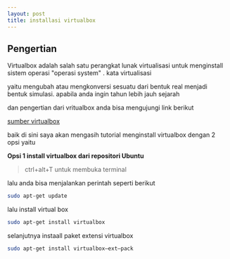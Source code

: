 ```yaml
---
layout: post
title: installasi virtualbox
---
```


## Pengertian

Virtualbox adalah salah satu perangkat lunak virtualisasi untuk menginstall sistem operasi "operasi system" . kata virtualisasi

yaitu mengubah atau mengkonversi sesuatu dari bentuk real menjadi bentuk simulasi. apabila anda ingin tahun lebih jauh sejarah 

dan pengertian dari vritualbox anda bisa mengujungi link berikut

[sumber virtualbox](https://barki.uma.ac.id/2022/01/04/pengertian-sejarah-fungsi-dan-manfaat-virtualbox/)

baik di sini saya akan mengasih tutorial menginstall virtualbox dengan 2 opsi yaitu

**Opsi 1 install virtualbox dari repositori Ubuntu**

> ctrl+alt+T untuk membuka terminal

lalu anda bisa menjalankan perintah seperti berikut

```bash
sudo apt-get update
```
lalu install virtual box

```bash
sudo apt-get install virtualbox
```

selanjutnya instaall paket extensi virtualbox

```bash
sudo apt-get install virtualbox—ext–pack
```












